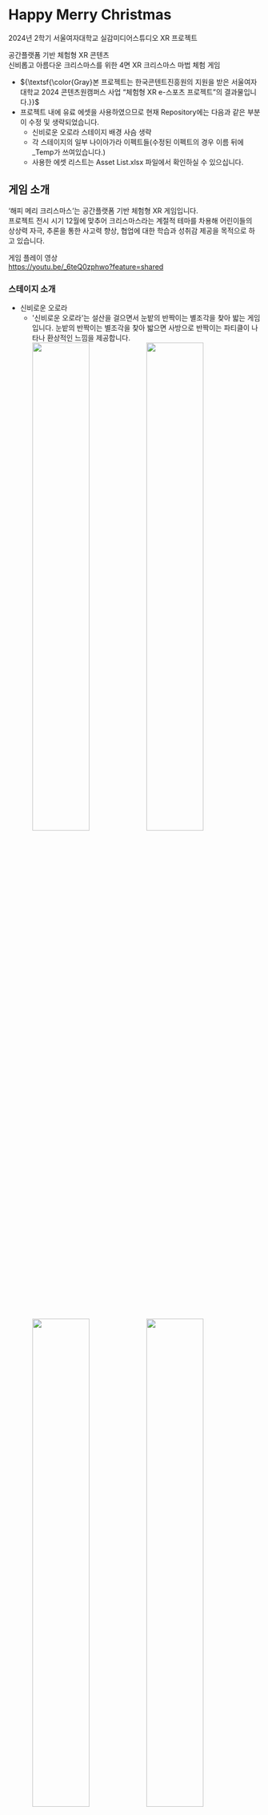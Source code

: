 # Happy Merry Christmas
2024년 2학기 서울여자대학교 실감미디어스튜디오 XR 프로젝트<br/>

공간플랫폼 기반 체험형 XR 콘텐츠<br/>
신비롭고 아름다운 크리스마스를 위한 4면 XR 크리스마스 마법 체험 게임<br/>
* ${\textsf{\color{Gray}본 프로젝트는 한국콘텐트진흥원의 지원을 받은 서울여자대학교 2024 콘텐츠원캠퍼스 사업 “체험형 XR e-스포츠 프로젝트”의 결과물입니다.}}$
* 프로젝트 내에 유료 에셋을 사용하였으므로 현재 Repository에는 다음과 같은 부분이 수정 및 생략되었습니다.
  * 신비로운 오로라 스테이지 배경 사슴 생략
  * 각 스테이지의 일부 나이아가라 이펙트들(수정된 이펙트의 경우 이름 뒤에 _Temp가 쓰여있습니다.)
  * 사용한 에셋 리스트는 Asset List.xlsx 파일에서 확인하실 수 있으십니다.

## 게임 소개
‘해피 메리 크리스마스’는 공간플랫폼 기반 체험형 XR 게임입니다.<br/>
프로젝트 전시 시기 12월에 맞추어 크리스마스라는 계절적 테마를 차용해 어린이들의 상상력 자극, 추론을 통한 사고력 향상, 협업에 대한 학습과 성취감 제공을 목적으로 하고 있습니다.<br/>

게임 플레이 영상<br/>
https://youtu.be/_6teQ0zphwo?feature=shared
### 스테이지 소개
* 신비로운 오로라
  * '신비로운 오로라'는 설산을 걸으면서 눈밭의 반짝이는 별조각을 찾아 밟는 게임입니다. 눈밭의 반짝이는 별조각을 찾아 밟으면 사방으로 반짝이는 파티클이 나타나 환상적인 느낌을 제공합니다.
  <br/><img width="50%" src="https://github.com/user-attachments/assets/ba0b142f-5003-46fc-8de4-fe418bd7a790"/><img width="50%" src="https://github.com/user-attachments/assets/2539c7ba-a488-4090-928c-231971cc126e"/>
  <br/><img width="50%" src="https://github.com/user-attachments/assets/9ae839b4-8074-40a3-a58b-6b9c00ad6437"/><img width="50%" src="https://github.com/user-attachments/assets/b61c3512-93d1-49d4-b10b-fb38d4326e28"/>
* 빛나는 순간
  * '빛나는 순간'는 바닥의 꺼진 전구를 빠르게 밟아 정면의 오너먼트를 모두 밝히는 게임입니다. 바닥의 꺼진 전구를 밟으면 화려한 이펙트가 발생하면서 전구와 오너먼트에 불이 들어오게 됩니다. 사용자가 빠르게 움직이면서 보람과 성취감을 제공합니다.
  <br/><img width="50%" src="https://github.com/user-attachments/assets/de90dfb8-9958-41e2-a33d-0fcf05ae8feb"/><img width="50%" src="https://github.com/user-attachments/assets/8f6a61e3-de2d-4d4b-9434-663856b428df"/>
  <br/><img width="50%" src="https://github.com/user-attachments/assets/b200846a-47ac-41cd-94de-c3c002636cb3"/><img width="50%" src="https://github.com/user-attachments/assets/72d153bb-7e86-49db-8ab1-6b5731033f7a"/>
* 해피 메리 크리스마스
  * '해피 메리 크리스마'는 바닥의 버튼을 밟고 주변의 변화를 관찰하며 크리스마스를 즐기는 게임입니다. 버튼을 밟으면 이에 대한 인터랙션과 사운드가 발생하면서 크리스마스 경험을 제공합니다.
  <br/><img width="30%" src="https://github.com/user-attachments/assets/3e4fb50d-b8a0-4ff4-91a4-ff6bc24c1fb1"/><img width="30%" src="https://github.com/user-attachments/assets/2548b4a8-7a27-4d35-8653-80ecd14e0d27"/><img width="30%" src="https://github.com/user-attachments/assets/1d36e03d-2be2-4224-9bb6-74d7e92d0a2b"/>
  <br/><img width="50%" src="https://github.com/user-attachments/assets/54994e7e-6a9e-4a83-9e6b-f9b03050b67b"/><img width="50%" src="https://github.com/user-attachments/assets/d030d641-a8c8-4e95-b825-8372bc8308f5"/>

## 프로젝트 개요
### 개발 기간
* 2024.09 - 2024.12 (약 3개월)
### 개발 환경
* Unreal Engine 5 Blueprint
* HOKUYO Sensor
* Unity
### 개발 인원
* 개발 2명
* 디자인 2명
* 기획 1명
<br/>
## 프로젝트 성과

